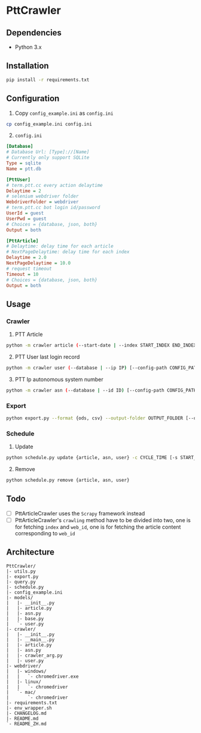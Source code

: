 # PttCrawler

## Dependencies

* Python 3.x

## Installation

```bash
pip install -r requirements.txt
```

## Configuration

1. Copy `config_example.ini` as `config.ini`

```bash
cp config_example.ini config.ini
```

2. `config.ini`

```ini
[Database]
# Database Url: [Type]://[Name]
# Currently only support SQLite
Type = sqlite
Name = ptt.db

[PttUser]
# term.ptt.cc every action delaytime
Delaytime = 2
# selenium webdriver folder
WebdriverFolder = webdriver
# term.ptt.cc bot login id/password
UserId = guest
UserPwd = guest
# Choices = {database, json, both}
Output = both

[PttArticle]
# Delaytime: delay time for each article
# NextPageDelaytime: delay time for each index
Delaytime = 2.0
NextPageDelaytime = 10.0
# request timeout
Timeout = 10
# Choices = {database, json, both}
Output = both
```

## Usage

### Crawler

1. PTT Article

```bash
python -m crawler article (--start-date | --index START_INDEX END_INDEX) [--config-path CONFIG_PATH]
```

2. PTT User last login record

```bash
python -m crawler user (--database | --ip IP) [--config-path CONFIG_PATH]
```

3. PTT Ip autonomous system number

```bash
python -m crawler asn (--database | --id ID) [--config-path CONFIG_PATH]
```

### Export

```bash
python export.py --format {ods, csv} --output-folder OUTPUT_FOLDER [--output-prefix OUTPUT_PREFIX]
```

### Schedule

1. Update

```bash
python schedule.py update {article, asn, user} -c CYCLE_TIME [-s START_DATETIME]
```

2. Remove

```bash
python schedule.py remove {article, asn, user}
```

## Todo

- [ ] PttArticleCrawler uses the `Scrapy` framework instead
- [ ] PttArticleCrawler's `crawling` method have to be divided into two, one is for fetching `index` and `web_id`, one is for fetching the article content corresponding to `web_id`

## Architecture

```
PttCrawler/
|- utils.py
|- export.py
|- query.py
|- schedule.py
|- config_example.ini
|- models/
|   |- __init__.py
|   |- article.py
|   |- asn.py
|   |- base.py
|   `- user.py
|- crawler/
|   |- __init__.py
|   |- __main__.py
|   |- article.py
|   |- asn.py
|   |- crawler_arg.py
|   |- user.py
|- webdriver/
|   |- windows/
|   |   `- chromedriver.exe
|   |- linux/
|   |   `- chromedriver
|   `- mac/
|       `- chromedriver
|- requirements.txt
|- env_wrapper.sh
|- CHANGELOG.md
|- README.md
`- README_ZH.md
```